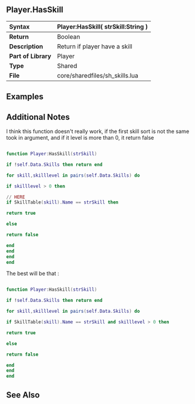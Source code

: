 ## Player.HasSkill ##

| **Syntax** | Player:HasSkill( strSkill:String ) |
|:-----------|:-----------------------------------|
| **Return** | Boolean |
| **Description** | Return if player have a skill  |
| **Part of Library** | Player |
| **Type** | Shared |
| **File** | core/sharedfiles/sh\_skills.lua |

## Examples ##

## Additional Notes ##

I think this function doesn't really work, if the first skill sort is not the same took in argument, and if it level is more than 0, it return false

```Lua

function Player:HasSkill(strSkill)

if !self.Data.Skills then return end

for skill,skilllevel in pairs(self.Data.Skills) do

if skilllevel > 0 then

// HERE
if SkillTable(skill).Name == strSkill then

return true

else

return false

end
end
end
end
```

The best will be that :

```Lua

function Player:HasSkill(strSkill)

if !self.Data.Skills then return end

for skill,skilllevel in pairs(self.Data.Skills) do

if SkillTable(skill).Name == strSkill and skilllevel > 0 then

return true

else

return false

end
end
end
```

## See Also ##